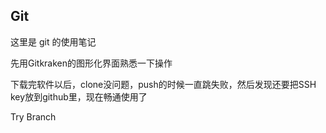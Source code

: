 ## Git

这里是 git 的使用笔记

先用Gitkraken的图形化界面熟悉一下操作

下载完软件以后，clone没问题，push的时候一直跳失败，然后发现还要把SSH key放到github里，现在畅通使用了

Try Branch
